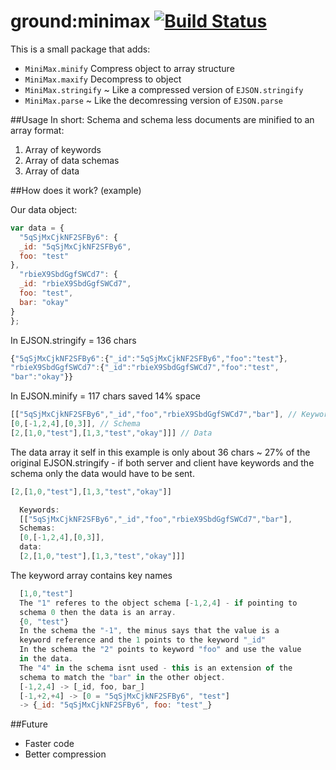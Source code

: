 ground:minimax [![Build Status](https://travis-ci.org/GroundMeteor/ejson-minimax.png?branch=master)](https://travis-ci.org/GroundMeteor/ejson-minimax)
===============

This is a small package that adds:
* `MiniMax.minify` Compress object to array structure
* `MiniMax.maxify` Decompress to object
* `MiniMax.stringify` ~ Like a compressed version of `EJSON.stringify`
* `MiniMax.parse` ~ Like the decomressing version of `EJSON.parse`

##Usage
In short:
Schema and schema less documents are minified to an array format:
  1. Array of keywords
  2. Array of data schemas
  3. Array of data

##How does it work? (example)

Our data object:
```js
var data = {
  "5qSjMxCjkNF2SFBy6": {
  _id: "5qSjMxCjkNF2SFBy6",
  foo: "test"
},
  "rbieX9SbdGgfSWCd7": {
  _id: "rbieX9SbdGgfSWCd7",
  foo: "test",
  bar: "okay"
}
};
```

In EJSON.stringify = 136 chars
```js
{"5qSjMxCjkNF2SFBy6":{"_id":"5qSjMxCjkNF2SFBy6","foo":"test"},
"rbieX9SbdGgfSWCd7":{"_id":"rbieX9SbdGgfSWCd7","foo":"test",
"bar":"okay"}} 
```

In EJSON.minify = 117 chars saved 14% space
```js
[["5qSjMxCjkNF2SFBy6","_id","foo","rbieX9SbdGgfSWCd7","bar"], // Keywords
[0,[-1,2,4],[0,3]], // Schema
[2,[1,0,"test"],[1,3,"test","okay"]]] // Data
```

The data array it self in this example is only about 36 chars ~ 27% of the original EJSON.stringify - if both server and client have keywords and the schema only the data would have to be sent.

```js
[2,[1,0,"test"],[1,3,"test","okay"]] 
```

```js
  Keywords:
  [["5qSjMxCjkNF2SFBy6","_id","foo","rbieX9SbdGgfSWCd7","bar"],
  Schemas:
  [0,[-1,2,4],[0,3]],
  data:
  [2,[1,0,"test"],[1,3,"test","okay"]]] 
```

The keyword array contains key names
```js
  [1,0,"test"]
  The "1" referes to the object schema [-1,2,4] - if pointing to
  schema 0 then the data is an array.
  {0, "test"}
  In the schema the "-1", the minus says that the value is a
  keyword reference and the 1 points to the keyword "_id"
  In the schema the "2" points to keyword "foo" and use the value
  in the data.
  The "4" in the schema isnt used - this is an extension of the
  schema to match the "bar" in the other object.
  [-1,2,4] -> [_id, foo, bar_]
  [-1,+2,+4] -> [0 = "5qSjMxCjkNF2SFBy6", "test"]
  -> {_id: "5qSjMxCjkNF2SFBy6", foo: "test"_}

```

##Future
* Faster code
* Better compression
